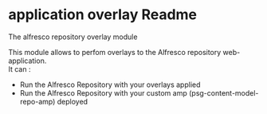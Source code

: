 application overlay Readme
===

The alfresco repository overlay module

This module allows to perfom overlays to the Alfresco repository web-application.<br/> 
It can :

<ul>
<li>Run the Alfresco Repository with your overlays applied </li>
<li>Run the Alfresco Repository with your custom amp (psg-content-model-repo-amp) deployed </li> 
</ul>
